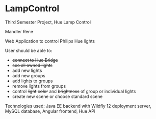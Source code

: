 # LampControl
Third Semester Project, Hue Lamp Control

Mandler Rene

Web Application to control Philips Hue lights

User should be able to:

- <s>connect to Hue Bridge</s>
- <s>see all owned lights</s>
- add new lights
- add new groups
- add lights to groups
- remove lights from groups
- control <s>light</s> <s>color</s> and <s>brightness</s> of group or individual lights
- create new scene or choose standard scene

Technologies used: Java EE backend with Wildfly 12 deployment server, MySQL database, Angular frontend, Hue API
